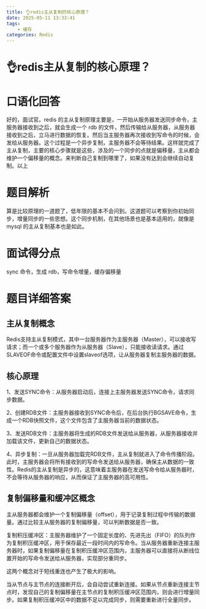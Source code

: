 ```yaml
---
title: 👌redis主从复制的核心原理？
date: 2025-05-11 13:33:41
tags:
	- 缓存
categories: Redis
---
```


# 👌redis主从复制的核心原理？

# 口语化回答
好的，面试官。redis 的主从复制原理主要是，一开始从服务器发送同步命令，主服务器接收到之后，就会生成一个 rdb 的文件，然后传输给从服务器，从服务器接收到之后，立马进行数据的恢复。然后当主服务器再次接收到写命令的时候，会发给从服务器。这个过程是一个异步复制，主服务器不会等待结果。这样就完成了主从复制，主要的核心步骤就是这些，涉及的一个同步的点就是偏移量，主从都会维护一个偏移量的概念。来判断自己复制到哪里了，如果没有达到会继续自动复制。以上

# 题目解析
算是比较原理的一道题了，低年限的基本不会问到。这道题可以考察到你初始同步，增量同步的一些思想。这个同步机制，在其他场景也是基本适用的，就像是 mysql 的主从复制基本也是如此。

# 面试得分点
sync 命令，生成 rdb，写命令增量，缓存偏移量

# 题目详细答案
## 主从复制概念
Redis支持主从复制模式，其中一台服务器作为主服务器（Master），可以接收写请求；而一个或多个服务器作为从服务器（Slave），只能接收读请求。通过SLAVEOF命令或配置文件中设置slaveof选项，让从服务器复制主服务器的数据。

## 核心原理

1、发送SYNC命令：从服务器启动后，连接上主服务器发送SYNC命令，请求同步数据。

2、创建RDB文件：主服务器接收到SYNC命令后，在后台执行BGSAVE命令，生成一个RDB快照文件，这个文件包含了主服务器当前的数据状态。

3、发送RDB文件：主服务器将生成的RDB文件发送给从服务器，从服务器接收并加载该文件，更新自己的数据状态。

4、异步复制：一旦从服务器加载完RDB文件，主从复制就进入了命令传播阶段。此时，主服务器会将所有接收到的写命令发送给从服务器，确保主从数据的一致性。Redis的主从复制是异步的，这意味着主服务器在发送写命令给从服务器时，不会等待从服务器的响应，从而保证了主服务器的高可用性。

## 复制偏移量和缓冲区概念
主从服务器都会维护一个复制偏移量（offset），用于记录复制过程中传输的数据量。通过比较主从服务器的复制偏移量，可以判断数据是否一致。

复制积压缓冲区：主服务器维护了一个固定长度的、先进先出（FIFO）的队列作为复制积压缓冲区，用于保存最近一段时间内的写命令。当从服务器重新连接主服务器时，如果复制偏移量在复制积压缓冲区范围内，主服务器可以直接将从断线位置开始的写命令发送给从服务器，实现部分重同步。



这两个概念对于短线重连也产生了极大的影响。

当从节点与主节点的连接断开后，会自动尝试重新连接。如果从节点重新连接主节点时，发现自己的复制偏移量在主节点的复制积压缓冲区范围内，则会进行增量同步。如果复制积压缓冲区中的数据不足以完成同步，则需要重新进行全量同步。
